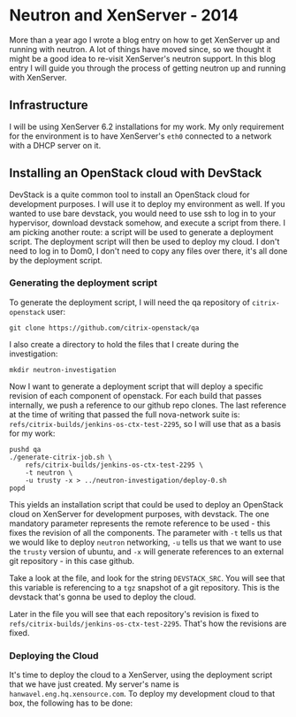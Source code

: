 # Neutron and XenServer - 2014

More than a year ago I wrote a blog entry on how to get XenServer up and
running with neutron. A lot of things have moved since, so we thought it might
be a good idea to re-visit XenServer's neutron support. In this blog entry I
will guide you through the process of getting neutron up and running with
XenServer.

## Infrastructure

I will be using XenServer 6.2 installations for my work. My only requirement
for the environment is to have XenServer's `eth0` connected to a network with a
DHCP server on it.

## Installing an OpenStack cloud with DevStack

DevStack is a quite common tool to install an OpenStack cloud for development
purposes. I will use it to deploy my environment as well. If you wanted to use
bare devstack, you would need to use ssh to log in to your hypervisor, download
devstack somehow, and execute a script from there. I am picking another route:
a script will be used to generate a deployment script. The deployment script
will then be used to deploy my cloud. I don't need to log in to Dom0, I don't
need to copy any files over there, it's all done by the deployment script.

### Generating the deployment script

To generate the deployment script, I will need the qa repository of
`citrix-openstack` user:

    git clone https://github.com/citrix-openstack/qa

I also create a directory to hold the files that I create during the
investigation:

    mkdir neutron-investigation

Now I want to generate a deployment script that will deploy a specific revision
of each component of openstack. For each build that passes internally, we push
a reference to our github repo clones. The last reference at the time of
writing that passed the full nova-network suite is:
`refs/citrix-builds/jenkins-os-ctx-test-2295`, so I will use that as a basis
for my work:

    pushd qa
    ./generate-citrix-job.sh \
        refs/citrix-builds/jenkins-os-ctx-test-2295 \
        -t neutron \
        -u trusty -x > ../neutron-investigation/deploy-0.sh
    popd

This yields an installation script that could be used to deploy an OpenStack
cloud on XenServer for development purposes, with devstack. The one mandatory
parameter represents the remote reference to be used - this fixes the revision
of all the components. The parameter with `-t` tells us that we would like to
deploy `neutron` networking, `-u` tells us that we want to use the `trusty`
version of ubuntu, and `-x` will generate references to an external git
repository - in this case github.

Take a look at the file, and look for the string `DEVSTACK_SRC`. You will see
that this variable is referencing to a `tgz` snapshot of a git repository. This
is the devstack that's gonna be used to deploy the cloud.

Later in the file you will see that each repository's revision is fixed to
`refs/citrix-builds/jenkins-os-ctx-test-2295`. That's how the revisions are
fixed.

### Deploying the Cloud

It's time to deploy the cloud to a XenServer, using the deployment script that
we have just created. My server's name is `hanwavel.eng.hq.xensource.com`. To
deploy my development cloud to that box, the following has to be done:




